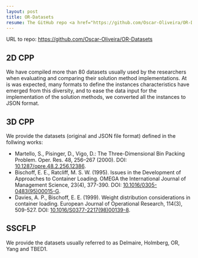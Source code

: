 ```yaml
---
layout: post
title: OR-Datasets
resume: The GitHub repo <a href="https://github.com/Oscar-Oliveira/OR-Datasets" target="_blank">OR-Datasets</a> contains datasets for 2D and 3D Cutting and Packing Problems and for the Single Source Capacitated Facility Location Problem.
---
```


URL to repo: <a href="https://github.com/Oscar-Oliveira/OR-Datasets" target="_blank">https://github.com/Oscar-Oliveira/OR-Datasets</a>

## 2D CPP

We have compiled more than 80 datasets usually used by the researchers when evaluating and comparing their solution method implementations. At is was expected, many formats to define the instances characteristics have emerged from this diversity, and to ease the data input for the implementation of the solution methods, we converted all the instances to JSON format.

## 3D CPP

We provide the datasets (original and JSON file format) defined in the follwing works:

* Martello, S., Pisinger, D., Vigo, D.: The Three-Dimensional Bin Packing Problem. Oper. Res. 48, 256–267 (2000). DOI: [10.1287/opre.48.2.256.12386](https://doi.org/10.1287/opre.48.2.256.12386).
* Bischoff, E. E., Ratcliff, M. S. W. (1995). Issues in the Development of Approaches to Container Loading. OMEGA the International Journal of Management Science, 23(4), 377-390. DOI: [10.1016/0305-0483(95)00015-G](https://doi.org/10.1016/0305-0483(95)00015-G).
* Davies, A. P., Bischoff, E. E. (1999). Weight distribution considerations in container loading. European Journal of Operational Research, 114(3), 509-527. DOI: [10.1016/S0377-2217(98)00139-8](https://doi.org/10.1016/S0377-2217(98)00139-8).

## SSCFLP

We provide the datasets usually referred to as Delmaire, Holmberg, OR, Yang and TBED1.
